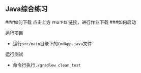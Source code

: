 ## Java综合练习

###如何下载 
点击上方 `作业下载` 链接，进行作业下载
###如何启动

运行项目
- 运行`src/main`目录下的`CmdApp.java`文件

运行测试
- 命令行执行`./gradlew clean test`
